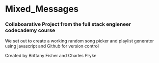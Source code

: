 # Mixed_Messages 

<h3>Collaboarative Project from the full stack engieneer codecademy course</h3>

<p>We set out to create a working random song picker and playlist generator using javascript and Github for version control

Created by Brittany Fisher and Charles Pryke</p>
